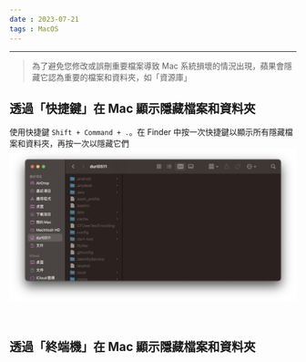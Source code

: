 ```yaml
---
date : 2023-07-21
tags : MacOS
---
```

---
> 為了避免您修改或誤刪重要檔案導致 Mac 系統損壞的情況出現，蘋果會隱藏它認為重要的檔案和資料夾，如「資源庫」

## 透過「快捷鍵」在 Mac 顯示隱藏檔案和資料夾
使用快捷鍵 `Shift + Command + .`。在 Finder 中按一次快捷鍵以顯示所有隱藏檔案和資料夾，再按一次以隱藏它們
![screenshot 2023-07-21 at 6.48.38 PM](https://raw.githubusercontent.com/agin0634/DuriShen_DevNote/main/Archives/Images/screenshot%202023-07-21%20at%206.48.38%20PM.jpg)

<br>

## 透過「終端機」在 Mac 顯示隱藏檔案和資料夾
